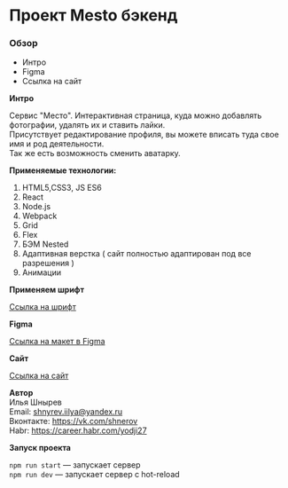# Проект Mesto бэкенд

### Обзор
* Интро
* Figma
* Ссылка на сайт

**Интро**
 
 Сервис "Место". Интерактивная страница, куда можно добавлять фотографии, удалять их и ставить лайки.  
 Присутствует редактирование профиля, вы можете вписать туда свое имя и род деятельности.  
 Так же есть возможность сменить аватарку.

**Применяемые технологии:**
1) HTML5,CSS3, JS ES6
2) React
3) Node.js
4) Webpack
5) Grid
6) Flex
7) БЭМ Nested
8) Адаптивная верстка ( сайт полностью адаптирован под все разрешения )
9) Анимации
 
**Применяем шрифт**  

[Ссылка на шрифт](https://rsms.me/inter/)  

**Figma**

[Ссылка на макет в Figma](https://www.figma.com/file/StZjf8HnoeLdiXS7dYrLAh/JavaScript.-Sprint-4?node-id=3%3A186)

**Cайт**
 
[Ссылка на сайт](https://yodji27.github.io/mesto-react/)

**Автор**  
Илья Шнырев  
Email: shnyrev.iilya@yandex.ru    
Вконтакте: https://vk.com/shnerov  
Habr: https://career.habr.com/yodji27  

**Запуск проекта**

`npm run start` — запускает сервер   
`npm run dev` — запускает сервер с hot-reload  
